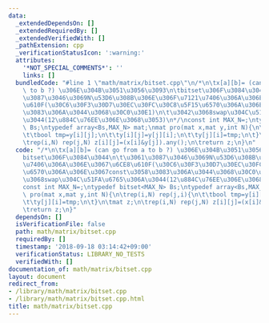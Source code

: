 ```yaml
---
data:
  _extendedDependsOn: []
  _extendedRequiredBy: []
  _extendedVerifiedWith: []
  _pathExtension: cpp
  _verificationStatusIcon: ':warning:'
  attributes:
    '*NOT_SPECIAL_COMMENTS*': ''
    links: []
  bundledCode: "#line 1 \"math/matrix/bitset.cpp\"\n/*\n\tx[a][b]= (can go from a\
    \ to b ?) \u306E\u304B\u3051\u3056\u3093\n\tbitset\u306F\u3084\u3044\n\t\u3061\
    \u3087\u3046\u3069N\u53D6\u308B\u306E\u306F\u7121\u7406\u306A\u306E\u3067\u6CE8\
    \u610F(\u30C6\u30F3\u30D7\u30EC\u30FC\u30C8\u5F15\u6570\u306A\u306E\u3067const\u3058\
    \u3083\u306A\u3044\u3068\u30C0\u30E1)\n\t\u3042\u3068swap\u304C\u51FA\u6765\u306A\
    \u3044(12\u884C\u76EE\u306E\u3068\u3053)\n*/\nconst int MAX_N=;\ntypedef bitset<MAX_N>\
    \ Bs;\ntypedef array<Bs,MAX_N> mat;\nmat pro(mat x,mat y,int N){\n\trep(i,N) rep(j,i){\n\
    \t\tbool tmp=y[i][j];\n\t\ty[i][j]=y[j][i];\n\t\ty[j][i]=tmp;\n\t}\n\tmat z;\n\
    \trep(i,N) rep(j,N) z[i][j]=(x[i]&y[j]).any();\n\treturn z;\n}\n"
  code: "/*\n\tx[a][b]= (can go from a to b ?) \u306E\u304B\u3051\u3056\u3093\n\t\
    bitset\u306F\u3084\u3044\n\t\u3061\u3087\u3046\u3069N\u53D6\u308B\u306E\u306F\u7121\
    \u7406\u306A\u306E\u3067\u6CE8\u610F(\u30C6\u30F3\u30D7\u30EC\u30FC\u30C8\u5F15\
    \u6570\u306A\u306E\u3067const\u3058\u3083\u306A\u3044\u3068\u30C0\u30E1)\n\t\u3042\
    \u3068swap\u304C\u51FA\u6765\u306A\u3044(12\u884C\u76EE\u306E\u3068\u3053)\n*/\n\
    const int MAX_N=;\ntypedef bitset<MAX_N> Bs;\ntypedef array<Bs,MAX_N> mat;\nmat\
    \ pro(mat x,mat y,int N){\n\trep(i,N) rep(j,i){\n\t\tbool tmp=y[i][j];\n\t\ty[i][j]=y[j][i];\n\
    \t\ty[j][i]=tmp;\n\t}\n\tmat z;\n\trep(i,N) rep(j,N) z[i][j]=(x[i]&y[j]).any();\n\
    \treturn z;\n}"
  dependsOn: []
  isVerificationFile: false
  path: math/matrix/bitset.cpp
  requiredBy: []
  timestamp: '2018-09-18 03:14:42+09:00'
  verificationStatus: LIBRARY_NO_TESTS
  verifiedWith: []
documentation_of: math/matrix/bitset.cpp
layout: document
redirect_from:
- /library/math/matrix/bitset.cpp
- /library/math/matrix/bitset.cpp.html
title: math/matrix/bitset.cpp
---
```

